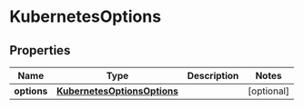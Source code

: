 

# KubernetesOptions


## Properties

| Name | Type | Description | Notes |
|------------ | ------------- | ------------- | -------------|
|**options** | [**KubernetesOptionsOptions**](KubernetesOptionsOptions.md) |  |  [optional] |



